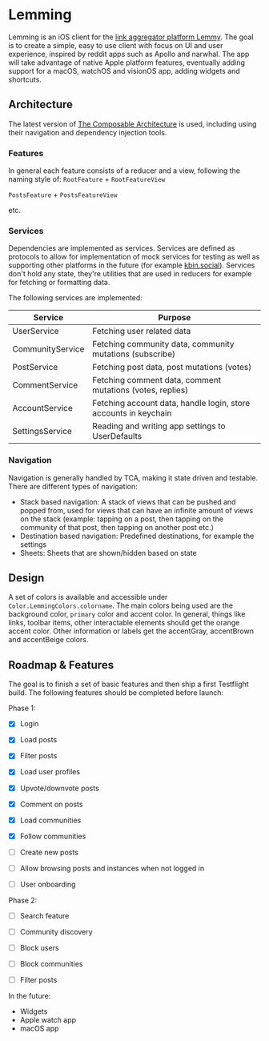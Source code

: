 # Lemming
Lemming is an iOS client for the [link aggregator platform Lemmy](https://join-lemmy.org/). The goal is to create a simple, easy to use client with focus on UI and user experience, inspired by reddit apps such as Apollo and narwhal. The app will take advantage of native Apple platform features, eventually adding support for a macOS, watchOS and visionOS app, adding widgets and shortcuts.


## Architecture
The latest version of [The Composable Architecture](https://github.com/pointfreeco/swift-composable-architecture) is used, including using their navigation and dependency injection tools. 

### Features
In general each feature consists of a reducer and a view, following the naming style of:
`RootFeature` + `RootFeatureView`

`PostsFeature` + `PostsFeatureView`

etc.

### Services
Dependencies are implemented as services. Services are defined as protocols to allow for implementation of mock services for testing as well as supporting other platforms in the future (for example [kbin.social](https://kbin.social/)).
Services don't hold any state, they're utilities that are used in reducers for example for fetching or formatting data. 

The following services are implemented:

| Service          | Purpose                                                         |
|------------------|-----------------------------------------------------------------|
| UserService      | Fetching user related data                                      |
| CommunityService | Fetching community data, community mutations (subscribe)        |
| PostService      | Fetching post data, post mutations (votes)                      |
| CommentService   | Fetching comment data, comment mutations (votes, replies)       |
| AccountService   | Fetching account data, handle login, store accounts in keychain |
| SettingsService  | Reading and writing app settings to UserDefaults                |


### Navigation

Navigation is generally handled by TCA, making it state driven and testable. There are different types of navigation:

- Stack based navigation: A stack of views that can be pushed and popped from, used for views that can have an infinite amount of views on the stack (example: tapping on a post, then tapping on the community of that post, then tapping on another post etc.)
- Destination based navigation: Predefined destinations, for example the settings
- Sheets: Sheets that are shown/hidden based on state

## Design

A set of colors is available and accessible under `Color.LemmingColors.colorname`. The main colors being used are the background color, `primary` color and accent color. In general, things like links, toolbar items, other interactable elements should get the orange accent color. Other information or labels get the accentGray, accentBrown and accentBeige colors.

## Roadmap & Features

The goal is to finish a set of basic features and then ship a first Testflight build. The following features should be completed before launch:

Phase 1:

- [x] Login
- [x] Load posts
- [x] Filter posts
- [x] Load user profiles
- [x] Upvote/downvote posts
- [x] Comment on posts
- [x] Load communities
- [x] Follow communities
- [ ] Create new posts
- [ ] Allow browsing posts and instances when not logged in
- [ ] User onboarding


Phase 2:
- [ ] Search feature
- [ ] Community discovery
- [ ] Block users
- [ ] Block communities
- [ ] Filter posts


In the future:
- Widgets
- Apple watch app
- macOS app

